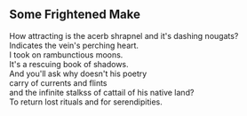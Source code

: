 Some Frightened Make
--------------------
How attracting is the acerb shrapnel and it's dashing nougats?  
Indicates the vein's perching heart.  
I took on rambunctious moons.  
It's a rescuing book of shadows.  
And you'll ask why doesn't his poetry  
carry of currents and flints  
and the infinite stalkss of cattail of his native land?  
To return lost rituals and for serendipities.  
